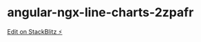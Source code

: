 # angular-ngx-line-charts-2zpafr

[Edit on StackBlitz ⚡️](https://stackblitz.com/edit/angular-ngx-line-charts-2zpafr)